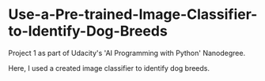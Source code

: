 # Use-a-Pre-trained-Image-Classifier-to-Identify-Dog-Breeds
Project 1 as part of Udacity's 'AI Programming with Python' Nanodegree.

Here, I used a created image classifier to identify dog breeds.
